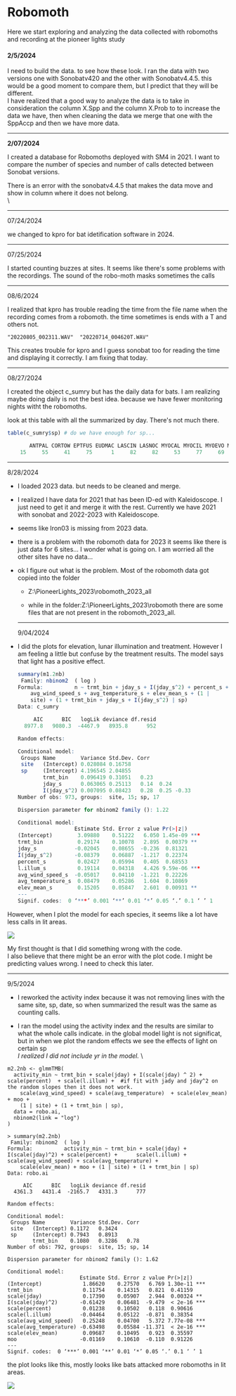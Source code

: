 # Robomoth

Here we start exploring and analyzing the data collected with robomoths and recording at the pioneer lights study

#### 2/5/2024

I need to build the data. to see how these look. I ran the data with two versions one with Sonobatv420 and the other with Sonobatv4.4.5. this would be a good moment to compare them, but I predict that they will be different.\
I have realized that a good way to analyze the data is to take in consideration the column X.Spp and the column X.Prob to to increase the data we have, then when cleaning the data we merge that one with the SppAccp and then we have more data.

------------------------------------------------------------------------

**2/07/2024**

I created a database for Robomoths deployed with SM4 in 2021. I want to compare the number of species and number of calls detected between Sonobat versions.

There is an error with the sonobatv4.4.5 that makes the data move and show in column where it does not belong.\
\

------------------------------------------------------------------------

07/24/2024

we changed to kpro for bat idetification software in 2024.

------------------------------------------------------------------------

07/25/2024

I started counting buzzes at sites. It seems like there's some problems with the recordings. The sound of the robo-moth masks sometimes the calls

------------------------------------------------------------------------

08/6/2024

I realized that kpro has trouble reading the time from the file name when the recording comes from a robomoth. the time sometimes is ends with a T and others not.

```         
"20220805_002311.WAV"  "20220714_004620T.WAV"
```

This creates trouble for kpro and I guess sonobat too for reading the time and displaying it correctly. I am fixing that today.

------------------------------------------------------------------------

08/27/2024

I created the object c_sumry but has the daily data for bats. I am realizing maybe doing daily is not the best idea. because we have fewer monitoring nights witht the robomoths.

look at this table with all the summarized by day. There's not much there.

``` r
table(c_sumry$sp) # do we have enough for sp...

       ANTPAL CORTOW EPTFUS EUDMAC LASCIN LASNOC MYOCAL MYOCIL MYOEVO MYOLUC MYOTHY MYOVOL MYOYUM   NOID  NOISE PARHES 
    15     55     41     75      1     82     82     53     77     69     83     24     83      7     79     87     60 
```

------------------------------------------------------------------------

8/28/2024

-   I loaded 2023 data. but needs to be cleaned and merge.

-   I realized I have data for 2021 that has been ID-ed with Kaleidoscope. I just need to get it and merge it with the rest. Currently we have 2021 with sonobat and 2022-2023 with Kaleidoscope.

-   seems like Iron03 is missing from 2023 data.

-   there is a problem with the robomoth data for 2023 it seems like there is just data for 6 sites... I wonder what is going on. I am worried all the other sites have no data...

-   ok I figure out what is the problem. Most of the robomoth data got copied into the folder

    -   Z:\PioneerLights\_2023\robomoth\_2023_all

    -   while in the folder:Z:\PioneerLights\_2023\robomoth there are some files that are not present in the robomoth_2023_all.

    ------------------------------------------------------------------------

    9/04/2024

-   I did the plots for elevation, lunar illumination and treatment. However I am feeling a little but confuse by the treatment results. The model says that light has a positive effect.

    ``` r
    summary(m1.2nb)
     Family: nbinom2  ( log )
    Formula:          n ~ trmt_bin + jday_s + I(jday_s^2) + percent_s + l.illum_s +  
        avg_wind_speed_s + avg_temperature_s + elev_mean_s + (1 |  
        site) + (1 + trmt_bin + jday_s + I(jday_s^2) | sp)
    Data: c_sumry

         AIC      BIC   logLik deviance df.resid 
      8977.8   9080.3  -4467.9   8935.8      952 

    Random effects:

    Conditional model:
     Groups Name        Variance Std.Dev. Corr              
     site   (Intercept) 0.028084 0.16758                    
     sp     (Intercept) 4.196545 2.04855                    
            trmt_bin    0.096419 0.31051   0.23             
            jday_s      0.063065 0.25113   0.14  0.24       
            I(jday_s^2) 0.007095 0.08423   0.28  0.25 -0.33 
    Number of obs: 973, groups:  site, 15; sp, 17

    Dispersion parameter for nbinom2 family (): 1.22 

    Conditional model:
                      Estimate Std. Error z value Pr(>|z|)    
    (Intercept)        3.09880    0.51222   6.050 1.45e-09 ***
    trmt_bin           0.29174    0.10078   2.895  0.00379 ** 
    jday_s            -0.02045    0.08655  -0.236  0.81321    
    I(jday_s^2)       -0.08379    0.06887  -1.217  0.22374    
    percent_s          0.02427    0.05994   0.405  0.68553    
    l.illum_s          0.19114    0.04318   4.426 9.59e-06 ***
    avg_wind_speed_s  -0.05017    0.04110  -1.221  0.22226    
    avg_temperature_s  0.08479    0.05286   1.604  0.10869    
    elev_mean_s        0.15205    0.05847   2.601  0.00931 ** 
    ---
    Signif. codes:  0 ‘***’ 0.001 ‘**’ 0.01 ‘*’ 0.05 ‘.’ 0.1 ‘ ’ 1
    ```

However, when I plot the model for each species, it seems like a lot have less calls in lit areas.

![](figs/trmt_raneff_v1.png)

My first thought is that I did something wrong with the code.\
I also believe that there might be an error with the plot code. I might be predicting values wrong. I need to check this later.

------------------------------------------------------------------------

9/5/2024

-   I reworked the activity index because it was not removing lines with the same site, sp, date, so when summarized the result was the same as counting calls.

-   I ran the model using the activity index and the results are similar to what the whole calls indicate. in the global model light is not significat, but in when we plot the random effects we see the effects of light on certain sp\
    *I realized I did not include yr in the model.* \

```{r}
m2.2nb <- glmmTMB(
  activity_min ~ trmt_bin + scale(jday) + I(scale(jday) ^ 2) + scale(percent)  + scale(l.illum) +  #if fit with jady and jday^2 on the random slopes then it does not work.
    scale(avg_wind_speed) + scale(avg_temperature)  + scale(elev_mean) + moo +
    (1 | site) + (1 + trmt_bin | sp),
  data = robo.ai,
  nbinom2(link = "log")
)

> summary(m2.2nb)
 Family: nbinom2  ( log )
Formula:          activity_min ~ trmt_bin + scale(jday) + I(scale(jday)^2) + scale(percent) +      scale(l.illum) + scale(avg_wind_speed) + scale(avg_temperature) +  
    scale(elev_mean) + moo + (1 | site) + (1 + trmt_bin | sp)
Data: robo.ai

     AIC      BIC   logLik deviance df.resid 
  4361.3   4431.4  -2165.7   4331.3      777 

Random effects:

Conditional model:
 Groups Name        Variance Std.Dev. Corr 
 site   (Intercept) 0.1172   0.3424        
 sp     (Intercept) 0.7943   0.8913        
        trmt_bin    0.1080   0.3286   0.78 
Number of obs: 792, groups:  site, 15; sp, 14

Dispersion parameter for nbinom2 family (): 1.62 

Conditional model:
                       Estimate Std. Error z value Pr(>|z|)    
(Intercept)             1.86620    0.27570   6.769 1.30e-11 ***
trmt_bin                0.11754    0.14315   0.821  0.41159    
scale(jday)             0.17390    0.05907   2.944  0.00324 ** 
I(scale(jday)^2)       -0.61429    0.06481  -9.479  < 2e-16 ***
scale(percent)          0.01238    0.10502   0.118  0.90616    
scale(l.illum)         -0.04464    0.05122  -0.871  0.38354    
scale(avg_wind_speed)   0.25248    0.04700   5.372 7.77e-08 ***
scale(avg_temperature) -0.63498    0.05584 -11.371  < 2e-16 ***
scale(elev_mean)        0.09687    0.10495   0.923  0.35597    
moo                    -0.01169    0.10610  -0.110  0.91226    
---
Signif. codes:  0 ‘***’ 0.001 ‘**’ 0.01 ‘*’ 0.05 ‘.’ 0.1 ‘ ’ 1

```

the plot looks like this, mostly looks like bats attacked more robomoths in lit areas.

![](figs/trmt_ai_raneff_v1.png)
